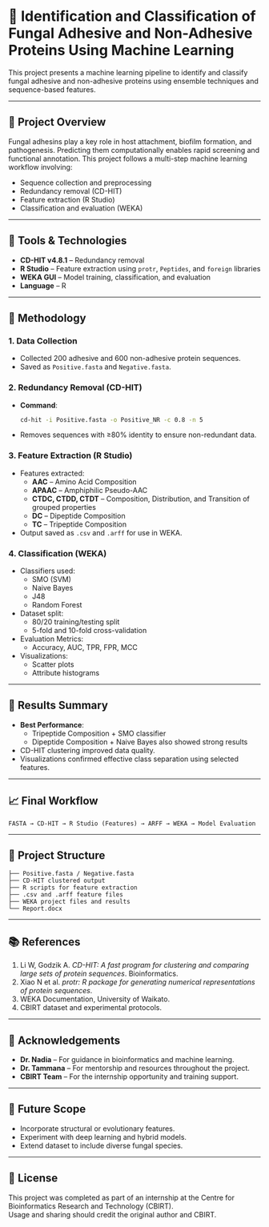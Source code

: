 
# 🔬 Identification and Classification of Fungal Adhesive and Non-Adhesive Proteins Using Machine Learning

This project presents a machine learning pipeline to identify and classify fungal adhesive and non-adhesive proteins using ensemble techniques and sequence-based features.

---

## 📌 Project Overview

Fungal adhesins play a key role in host attachment, biofilm formation, and pathogenesis. Predicting them computationally enables rapid screening and functional annotation. This project follows a multi-step machine learning workflow involving:

- Sequence collection and preprocessing  
- Redundancy removal (CD-HIT)  
- Feature extraction (R Studio)  
- Classification and evaluation (WEKA)

---

## 🧪 Tools & Technologies

- **CD-HIT v4.8.1** – Redundancy removal  
- **R Studio** – Feature extraction using `protr`, `Peptides`, and `foreign` libraries  
- **WEKA GUI** – Model training, classification, and evaluation  
- **Language** – R

---

## 🔬 Methodology

### 1. Data Collection
- Collected 200 adhesive and 600 non-adhesive protein sequences.
- Saved as `Positive.fasta` and `Negative.fasta`.

### 2. Redundancy Removal (CD-HIT)
- **Command**:
  ```bash
  cd-hit -i Positive.fasta -o Positive_NR -c 0.8 -n 5
  ```
- Removes sequences with ≥80% identity to ensure non-redundant data.

### 3. Feature Extraction (R Studio)
- Features extracted:
  - **AAC** – Amino Acid Composition
  - **APAAC** – Amphiphilic Pseudo-AAC
  - **CTDC, CTDD, CTDT** – Composition, Distribution, and Transition of grouped properties
  - **DC** – Dipeptide Composition
  - **TC** – Tripeptide Composition
- Output saved as `.csv` and `.arff` for use in WEKA.

### 4. Classification (WEKA)
- Classifiers used:
  - SMO (SVM)
  - Naive Bayes
  - J48
  - Random Forest
- Dataset split:
  - 80/20 training/testing split
  - 5-fold and 10-fold cross-validation
- Evaluation Metrics:
  - Accuracy, AUC, TPR, FPR, MCC
- Visualizations:
  - Scatter plots
  - Attribute histograms

---

## 🔎 Results Summary

- **Best Performance**:
  - Tripeptide Composition + SMO classifier
  - Dipeptide Composition + Naive Bayes also showed strong results
- CD-HIT clustering improved data quality.
- Visualizations confirmed effective class separation using selected features.

---

## 📈 Final Workflow

```
FASTA → CD-HIT → R Studio (Features) → ARFF → WEKA → Model Evaluation
```

---

## 📁 Project Structure

```
├── Positive.fasta / Negative.fasta
├── CD-HIT clustered output
├── R scripts for feature extraction
├── .csv and .arff feature files
├── WEKA project files and results
└── Report.docx
```

---

## 📚 References

1. Li W, Godzik A. *CD-HIT: A fast program for clustering and comparing large sets of protein sequences*. Bioinformatics.  
2. Xiao N et al. *protr: R package for generating numerical representations of protein sequences*.  
3. WEKA Documentation, University of Waikato.  
4. CBIRT dataset and experimental protocols.

---

## 🙏 Acknowledgements

- **Dr. Nadia** – For guidance in bioinformatics and machine learning.  
- **Dr. Tammana** – For mentorship and resources throughout the project.  
- **CBIRT Team** – For the internship opportunity and training support.

---

## 🚀 Future Scope

- Incorporate structural or evolutionary features.  
- Experiment with deep learning and hybrid models.  
- Extend dataset to include diverse fungal species.

---

## 🔗 License

This project was completed as part of an internship at the Centre for Bioinformatics Research and Technology (CBIRT).  
Usage and sharing should credit the original author and CBIRT.
